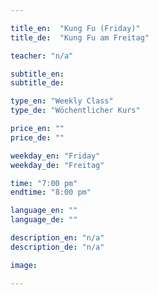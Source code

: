 ```yaml
---

title_en:  "Kung Fu (Friday)"
title_de:  "Kung Fu am Freitag"

teacher: "n/a"

subtitle_en:
subtitle_de:

type_en: "Weekly Class"
type_de: "Wöchentlicher Kurs"

price_en: ""
price_de: ""

weekday_en: "Friday"
weekday_de: "Freitag"

time: "7:00 pm"
endtime: "8:00 pm"

language_en: ""
language_de: ""

description_en: "n/a"
description_de: "n/a"

image:

---
```

